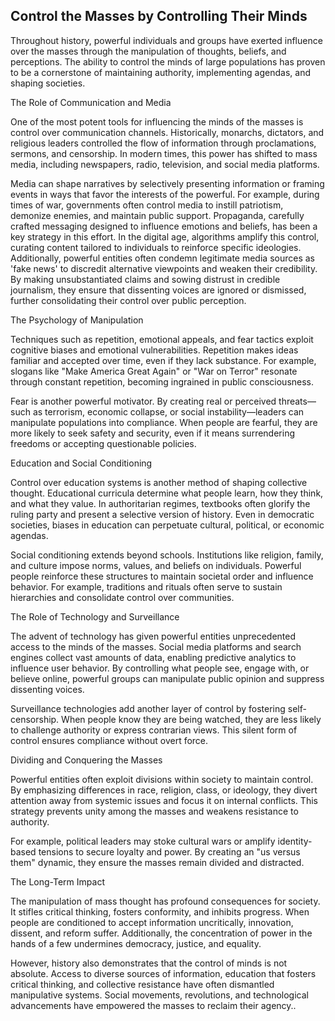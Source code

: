 ## Control the Masses by Controlling Their Minds

Throughout history, powerful individuals and groups have exerted influence over the masses through the manipulation of thoughts, beliefs, and perceptions. The ability to control the minds of large populations has proven to be a cornerstone of maintaining authority, implementing agendas, and shaping societies.

The Role of Communication and Media

One of the most potent tools for influencing the minds of the masses is control over communication channels. Historically, monarchs, dictators, and religious leaders controlled the flow of information through proclamations, sermons, and censorship. In modern times, this power has shifted to mass media, including newspapers, radio, television, and social media platforms.

Media can shape narratives by selectively presenting information or framing events in ways that favor the interests of the powerful. For example, during times of war, governments often control media to instill patriotism, demonize enemies, and maintain public support. Propaganda, carefully crafted messaging designed to influence emotions and beliefs, has been a key strategy in this effort. In the digital age, algorithms amplify this control, curating content tailored to individuals to reinforce specific ideologies. Additionally, powerful entities often condemn legitimate media sources as 'fake news' to discredit alternative viewpoints and weaken their credibility. By making unsubstantiated claims and sowing distrust in credible journalism, they ensure that dissenting voices are ignored or dismissed, further consolidating their control over public perception.

The Psychology of Manipulation

Techniques such as repetition, emotional appeals, and fear tactics exploit cognitive biases and emotional vulnerabilities. Repetition makes ideas familiar and accepted over time, even if they lack substance. For example, slogans like "Make America Great Again" or "War on Terror" resonate through constant repetition, becoming ingrained in public consciousness.

Fear is another powerful motivator. By creating real or perceived threats—such as terrorism, economic collapse, or social instability—leaders can manipulate populations into compliance. When people are fearful, they are more likely to seek safety and security, even if it means surrendering freedoms or accepting questionable policies.

Education and Social Conditioning

Control over education systems is another method of shaping collective thought. Educational curricula determine what people learn, how they think, and what they value. In authoritarian regimes, textbooks often glorify the ruling party and present a selective version of history. Even in democratic societies, biases in education can perpetuate cultural, political, or economic agendas.

Social conditioning extends beyond schools. Institutions like religion, family, and culture impose norms, values, and beliefs on individuals. Powerful people reinforce these structures to maintain societal order and influence behavior. For example, traditions and rituals often serve to sustain hierarchies and consolidate control over communities.

The Role of Technology and Surveillance

The advent of technology has given powerful entities unprecedented access to the minds of the masses. Social media platforms and search engines collect vast amounts of data, enabling predictive analytics to influence user behavior. By controlling what people see, engage with, or believe online, powerful groups can manipulate public opinion and suppress dissenting voices.

Surveillance technologies add another layer of control by fostering self-censorship. When people know they are being watched, they are less likely to challenge authority or express contrarian views. This silent form of control ensures compliance without overt force.

Dividing and Conquering the Masses

Powerful entities often exploit divisions within society to maintain control. By emphasizing differences in race, religion, class, or ideology, they divert attention away from systemic issues and focus it on internal conflicts. This strategy prevents unity among the masses and weakens resistance to authority.

For example, political leaders may stoke cultural wars or amplify identity-based tensions to secure loyalty and power. By creating an "us versus them" dynamic, they ensure the masses remain divided and distracted.

The Long-Term Impact

The manipulation of mass thought has profound consequences for society. It stifles critical thinking, fosters conformity, and inhibits progress. When people are conditioned to accept information uncritically, innovation, dissent, and reform suffer. Additionally, the concentration of power in the hands of a few undermines democracy, justice, and equality.

However, history also demonstrates that the control of minds is not absolute. Access to diverse sources of information, education that fosters critical thinking, and collective resistance have often dismantled manipulative systems. Social movements, revolutions, and technological advancements have empowered the masses to reclaim their agency..


